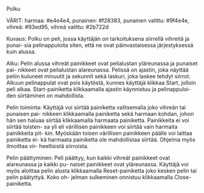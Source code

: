Polku

VÄRIT:
harmaa: #e4e4e4, 
punainen: #f28383, 
punainen valittu: #9f4e4e, 
vihreä: #93ed95, 
vihreä valittu: #2b722d

Kuvaus:
Polku on peli, jossa käyttäjän on tarkoituksena siirrellä vihreitä ja punai-
sia pelinappuloita siten, että ne ovat päinvastaisessa järjestyksessä kuin
alussa.

Alku:
Pelin alussa vihreät painikkeet ovat pelialustan yläreunassa ja punaiset pai-
nikkeet ovat pelialustan alareunassa. Pelissä on ajastin, joka näyttää peliin
kuluneet minuutit ja sekunnit sekä laskuri, joka laskee tehdyt siirrot. Alkuun
pelinappulat ovat pois käytöstä, kunnes käyttäjä klikkaa Start, jolloin
peli alkaa. Start-painiketta klikkaamalla ajastin käynnistuu ja pelinappuloi-
den siirtäminen on mahdollista.


Pelin toiminta:
Käyttäjä voi siirtää painiketta valitsemalla joko vihreän tai punaisen pai-
nikkeen klikkaamalla painiketta sekä harmaan kohdan, johon hän sen haluaa
siirtää klikkaamalla harmaata painiketta. Painikkeita ei voi siirtää toisten-
sa yli eli värillisen painikkeen voi siirtää vain harmaita painikkeita pit-
kin. Myöskään toisen värillisen painikkeen päälle voi laittaa painiketta ei-
kä harmaata painiketta ole mahdollistaa siirtää. Ohjelma myös ilmoittaa vir-
heellisistä siirroista.

Pelin päättyminen:
Peli päättyy, kun kaikki vihreät painikkeet ovat alareunassa ja kaikki pu-
naiset painikkeet ovat yläreunassa. Käyttäjä voi myös aloittaa pelin alusta
klikkaamalla Reset-painiketta joko kesken pelin tai pelin päätyttyä. Koko oh-
jelman sulkeminen onnistuu klikkaamalla Close-painiketta.
